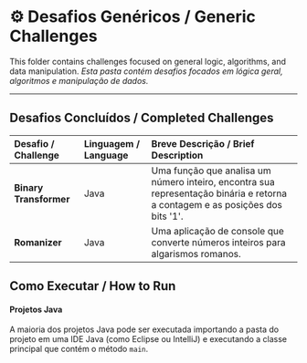 # ⚙️ Desafios Genéricos / Generic Challenges

This folder contains challenges focused on general logic, algorithms, and data manipulation.
*Esta pasta contém desafios focados em lógica geral, algoritmos e manipulação de dados.*

---

## Desafios Concluídos / Completed Challenges

| Desafio / Challenge | Linguagem / Language | Breve Descrição / Brief Description |
| :--- | :--- | :--- |
| **Binary Transformer** | Java | Uma função que analisa um número inteiro, encontra sua representação binária e retorna a contagem e as posições dos bits '1'. |
| **Romanizer** | Java | Uma aplicação de console que converte números inteiros para algarismos romanos. |

## Como Executar / How to Run

#### Projetos Java
A maioria dos projetos Java pode ser executada importando a pasta do projeto em uma IDE Java (como Eclipse ou IntelliJ) e executando a classe principal que contém o método `main`.